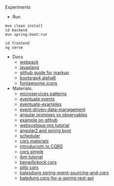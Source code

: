 Experiments
    
* Run
````
mvn clean install
cd backend
mvn spring-boot:run

cd frontend
ng serve
````
* Docs
    * [webpack](https://webpack.github.io/docs/webpack-dev-server.html#proxy) 
    * [javaslang](http://www.javaslang.io/javaslang-docs/)
    * [github guide for markup](https://guides.github.com/features/mastering-markdown/)
    * [bootsrap4 alpha6](https://v4-alpha.getbootstrap.com/components)
    * [fontawsome icons](http://fontawesome.io/icons/)
* Materials:
    * [microservices patterns](http://microservices.io/patterns/data/event-driven-architecture.html)
    * [eventuate events](http://eventuate.io/)
    * [eventuate-examples](https://github.com/eventuate-examples/eventuate-examples-java-customers-and-orders)
    * [event-driven-data-management](https://www.nginx.com/blog/event-driven-data-management-microservices/)
    * [angular promises vs observables](https://egghead.io/lessons/rxjs-rxjs-observables-vs-promises)
    * [example on github](https://github.com/spring-projects/spring-boot/blob/master/spring-boot-samples/spring-boot-sample-flyway/src/main/resources/db/migration/V1__init.sql)
    * [websystique jms tutorial](http://websystique.com/springmvc/spring-4-mvc-jms-activemq-annotation-based-example/)
    * [angular2 and spring boot](https://blog.jdriven.com/2016/12/angular2-spring-boot-getting-started/)
    * [scheduler](https://code.daypilot.org/61900/angular-2-scheduler-ui-with-spring-boot-backend-java)
    * [cqrs materials](https://github.com/versionone/Learning-CQRS)
    * [introduciotn to CQRS](https://www.codeproject.com/Articles/555855/Introduction-to-CQRS)
    * [cqrs simple](https://www.future-processing.pl/blog/cqrs-simple-architecture/)
    * [ibm tutorial](https://www.ibm.com/developerworks/cloud/library/cl-build-app-using-microservices-and-cqrs-trs/)
    * [benwillckock cqrs](https://benwilcock.wordpress.com/2016/06/20/microservices-with-spring-boot-axon-cqrses-and-docker/)
    * [pillo cqrs](https://github.com/pilloPl)
    * [balesdung spring-event-sourcing-and-cqrs](https://github.com/Baeldung/spring-event-sourcing-and-cqrs)
    * [baledung  cqrs-for-a-spring-rest-api](http://www.baeldung.com/cqrs-for-a-spring-rest-api)
